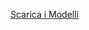
[Scarica i Modelli][d6284b6f]

  [d6284b6f]: https://lucamariani.github.io/accesso-unico/modulistica-unificata/ "Vai"
